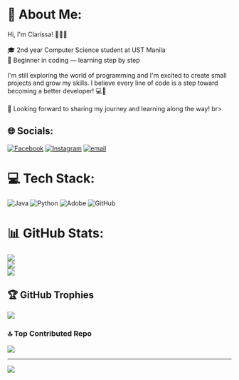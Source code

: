 # 💫 About Me:
Hi, I'm Clarissa! 👩‍💻✨<br><br>🎓 2nd year Computer Science student at UST Manila<br>🌱 Beginner in coding — learning step by step<br><br>I'm still exploring the world of programming and I'm excited to create small projects and grow my skills. I believe every line of code is a step toward becoming a better developer! 💻🚀<br><br>📌 Looking forward to sharing my journey and learning along the way! br><br>


## 🌐 Socials:
[![Facebook](https://img.shields.io/badge/Facebook-%231877F2.svg?logo=Facebook&logoColor=white)](https://facebook.com/clarissaandreasntg) [![Instagram](https://img.shields.io/badge/Instagram-%23E4405F.svg?logo=Instagram&logoColor=white)](https://instagram.com/clvrisandrea) [![email](https://img.shields.io/badge/Email-D14836?logo=gmail&logoColor=white)](mailto:clarissa.andrea1105@gmail.com) 

# 💻 Tech Stack:
![Java](https://img.shields.io/badge/java-%23ED8B00.svg?style=for-the-badge&logo=openjdk&logoColor=white) ![Python](https://img.shields.io/badge/python-3670A0?style=for-the-badge&logo=python&logoColor=ffdd54) ![Adobe](https://img.shields.io/badge/adobe-%23FF0000.svg?style=for-the-badge&logo=adobe&logoColor=white) ![GitHub](https://img.shields.io/badge/github-%23121011.svg?style=for-the-badge&logo=github&logoColor=white)
# 📊 GitHub Stats:
![](https://github-readme-stats.vercel.app/api?username=clasantiago&theme=dracula&hide_border=false&include_all_commits=true&count_private=true)<br/>
![](https://nirzak-streak-stats.vercel.app/?user=clasantiago&theme=dracula&hide_border=false)<br/>
![](https://github-readme-stats.vercel.app/api/top-langs/?username=clasantiago&theme=dracula&hide_border=false&include_all_commits=true&count_private=true&layout=compact)

## 🏆 GitHub Trophies
![](https://github-profile-trophy.vercel.app/?username=clasantiago&theme=dracula&no-frame=false&no-bg=false&margin-w=4)

### 🔝 Top Contributed Repo
![](https://github-contributor-stats.vercel.app/api?username=clasantiago&limit=5&theme=dracula&combine_all_yearly_contributions=true)

---
[![](https://visitcount.itsvg.in/api?id=clasantiago&icon=6&color=1)](https://visitcount.itsvg.in)

<!-- Proudly created with GPRM ( https://gprm.itsvg.in ) -->
